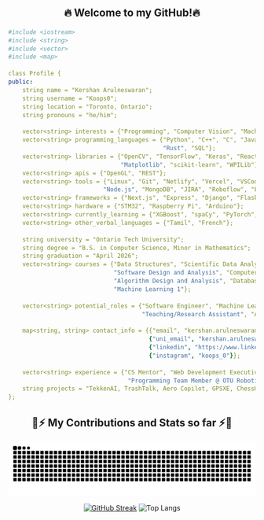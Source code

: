 <div align="center">
  <h2>🔥 Welcome to my GitHub!🔥 </h2>
</div>

```yaml
#include <iostream>
#include <string>
#include <vector>
#include <map>

class Profile {
public:
    string name = "Kershan Arulneswaran";
    string username = "Koops0";
    string location = "Toronto, Ontario";
    string pronouns = "he/him";

    vector<string> interests = {"Programming", "Computer Vision", "Machine Learning", "Open Source", "Robotics", "NLP"};
    vector<string> programming_languages = {"Python", "C++", "C", "JavaScript", "Go", "TypeScript" "Java", "HTML", "CSS",
                                            "Rust", "SQL"};
    vector<string> libraries = {"OpenCV", "TensorFlow", "Keras", "React", "NumPy", "SciPy", "Pandas", "Seaborn",
                                "Matplotlib", "scikit-learn", "WPILib"};
    vector<string> apis = {"OpenGL", "REST"};
    vector<string> tools = {"Linux", "Git", "Netlify", "Vercel", "VSCode", "Amazon Web Services", "Google Cloud Platform",
                           "Node.js", "MongoDB", "JIRA", "Roboflow", "Figma"};
    vector<string> frameworks = {"Next.js", "Express", "Django", "Flask", "Apache Spark", "WordPress"};
    vector<string> hardware = {"STM32", "Raspberry Pi", "Arduino"};
    vector<string> currently_learning = {"XGBoost", "spaCy", "PyTorch", "PySpark"};
    vector<string> other_verbal_languages = {"Tamil", "French"};

    string university = "Ontario Tech University";
    string degree = "B.S. in Computer Science, Minor in Mathematics";
    string graduation = "April 2026";
    vector<string> courses = {"Data Structures", "Scientific Data Analysis", "Software Systems Dev. and Integ.",
                              "Software Design and Analysis", "Computer Graphics and Visualization",
                              "Algorithm Design and Analysis", "Databases", "Computational Photography",
                              "Machine Learning 1"};

    vector<string> potential_roles = {"Software Engineer", "Machine Learning Engineer", "Computer Vision Engineer", 
                                      "Teaching/Research Assistant", "Augmented Reality Developer", "Data Scientist"};

    map<string, string> contact_info = {{"email", "kershan.arulneswaran@gmail.com"},
                                        {"uni_email", "kershan.arulneswaran@ontariotechu.net"},
                                        {"linkedin", "https://www.linkedin.com/in/kersharul/"}, {"discord", "koops_0"},
                                        {"instagram", "koops_0"}};

    vector<string> experience = {"CS Mentor", "Web Development Executive @ Hack Station",
                                  "Programming Team Member @ OTU Robotics"};
    string projects = "TekkenAI, TrashTalk, Aero Copilot, GPSXE, ChessHub, TalkHub, EDANBA, Ri3D 2024";
};
```

<div align="center">
  <h2>🐍⚡ My Contributions and Stats so far ⚡🐍</h2>
  
  ![Snake animation](https://github.com/Koops0/koops0/blob/output/github-contribution-grid-snake.svg)

  <div align=center>
  
  [![GitHub Streak](https://streak-stats.demolab.com?user=Koops0&theme=noctis-minimus&border_radius=8&date_format=%5BY.%5Dn.j&fire=EB0000)](https://git.io/streak-stats) 
  ![Top Langs](https://github-readme-stats.vercel.app/api/top-langs/?username=Koops0&theme=dark&layout=compact&size_weight=0.7&count_weight=0.3)
</div>
</div>
